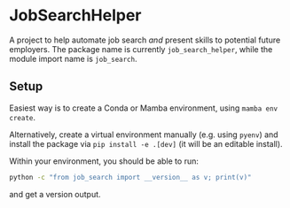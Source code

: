 # JobSearchHelper

A project to help automate job search *and* present skills to potential
future employers. The package name is currently `job_search_helper`, while the
module import name is `job_search`.

## Setup

Easiest way is to create a Conda or Mamba environment, using `mamba env create`.

Alternatively, create a virtual environment manually (e.g. using `pyenv`) and
install the package via `pip install -e .[dev]` (it will be an editable install).

Within your environment, you should be able to run:

```sh
python -c "from job_search import __version__ as v; print(v)"
```

and get a version output.
